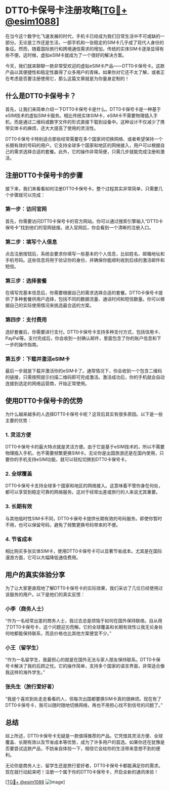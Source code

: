 # DTT0卡保号卡注册攻略[[TG💪+ @esim1088](https://t.me/s/esim1088)]

在当今这个数字化飞速发展的时代，手机卡已经成为我们日常生活中不可或缺的一部分。无论是工作还是生活，一部手机和一张稳定的SIM卡几乎成了现代人身份的象征。然而，随着国际旅行和跨境通信需求的增加，传统的实体SIM卡逐渐显得有些不便。这时候，虚拟eSIM卡就成为了一个很好的解决方案。

今天，我们就来聊聊一款非常受欢迎的虚拟eSIM卡产品——DTT0卡保号卡。这款产品以其便捷性和稳定性赢得了众多用户的青睐。如果你对它还不太了解，或者正在考虑是否要注册使用它，那么这篇文章就是为你量身定制的！

## 什么是DTT0卡保号卡？

首先，让我们来简单介绍一下DTT0卡保号卡是什么。DTT0卡保号卡是一种基于eSIM技术的虚拟SIM卡服务。相比传统实体SIM卡，eSIM卡不需要物理插入手机，而是通过二维码或数字文件的形式直接下载到设备中。这种设计不仅减少了携带实体卡的麻烦，还大大提高了使用的灵活性。

DTT0卡保号卡特别适合那些经常需要在多个国家间切换网络、或者希望保持一个长期有效的号码的用户。它支持全球多个国家和地区的网络接入，用户可以根据自己的需求选择合适的套餐。此外，它的操作非常简便，只需几步就能完成注册和激活。

## 注册DTT0卡保号卡的步骤

接下来，我们来看看如何注册DTT0卡保号卡。整个过程其实非常简单，只需要几个步骤就可以完成：

### 第一步：访问官网

首先，你需要访问DTT0卡保号卡的官方网站。你可以通过搜索引擎输入“DTT0卡保号卡”找到他们的官网链接。进入官网后，你会看到一个清晰的注册入口。

### 第二步：填写个人信息

点击注册按钮后，系统会要求你填写一些基本的个人信息，比如姓名、邮箱地址和手机号码。这些信息将用于验证你的身份，并确保你能顺利收到后续的激活邮件和短信。

### 第三步：选择套餐

在填写完基本信息后，你需要根据自己的需求选择合适的套餐。DTT0卡保号卡提供了多种套餐供用户选择，包括不同的数据流量、通话时间和短信数量。你可以根据自己的实际使用情况来挑选最合适的方案。

### 第四步：支付费用

选好套餐后，你需要进行支付。DTT0卡保号卡支持多种支付方式，包括信用卡、PayPal等。支付完成后，你会收到一封确认邮件，里面包含了你的账户信息和下一步的操作指南。

### 第五步：下载并激活eSIM卡

最后一步就是下载并激活你的eSIM卡了。通常情况下，你会收到一个包含二维码的链接，只需按照提示扫描二维码即可完成激活。激活成功后，你的手机就会自动连接到选定的网络运营商，开始正常使用。

## 使用DTT0卡保号卡的优势

为什么越来越多的人选择DTT0卡保号卡呢？这背后其实有很多原因。以下是一些主要的优势：

### 1. 灵活方便

DTT0卡保号卡的最大特点就是灵活方便。由于它是基于eSIM技术的，所以不需要物理插入手机，也不需要频繁更换SIM卡。无论你是出国旅游还是在国内使用，只要你的手机支持eSIM功能，就可以轻松切换到DTT0卡保号卡。

### 2. 全球覆盖

DTT0卡保号卡支持全球多个国家和地区的网络接入。这意味着不管你身在何处，都可以享受到稳定可靠的网络服务。这对于经常出差或旅行的人来说尤其重要。

### 3. 长期有效

与其他临时性SIM卡不同，DTT0卡保号卡提供长期有效的号码服务。即使你暂时不用，也可以保留号码，避免了频繁更换号码带来的不便。

### 4. 节省成本

相比购买多张实体SIM卡，使用DTT0卡保号卡可以显著节省成本。尤其是在国际漫游方面，它可以大幅降低通信费用。

## 用户的真实体验分享

为了让大家更直观地了解DTT0卡保号卡的实际效果，我们采访了几位已经使用过该服务的用户。以下是他们的真实反馈：

### 小李（商务人士）

“作为一名经常出差的商务人士，我过去总是烦恼于如何在国外保持联络。自从用了DTT0卡保号卡，这个问题迎刃而解。它的全球覆盖和长期有效性让我无论身处何地都能保持联系，而且价格也比其他方案便宜不少。”

### 小王（留学生）

“作为一名留学生，我最担心的就是在国外无法与家人朋友保持联系。DTT0卡保号卡解决了我的后顾之忧。它的操作简单，支持多个国家的语言界面，非常适合像我这样的海外学生。”

### 张先生（旅行爱好者）

“我是个喜欢到处走走看看的人，但每次出国都要换SIM卡真的很麻烦。现在有了DTT0卡保号卡，我可以随时随地切换网络，再也不用担心找不到信号的问题了。”

## 总结

综上所述，DTT0卡保号卡无疑是一款值得推荐的产品。它凭借其灵活方便、全球覆盖、长期有效以及节省成本等优势，成为了许多用户的首选。如果你还在犹豫是否要尝试这款产品，不妨亲自体验一下，相信它会给你的生活带来意想不到的便利。

无论你是商务人士、留学生还是旅行爱好者，DTT0卡保号卡都能满足你的需求。现在就行动起来吧！注册一个属于你的DTT0卡保号卡，开启全新的通讯体验！

[[TG💪+ @esim1088](https://t.me/s/esim1088) ![Image](https://i.postimg.cc/4NQfJmqS/Snipaste-2025-05-13-00-14-12.png)]